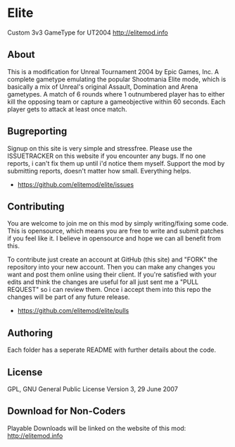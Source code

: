 Elite
=====

Custom 3v3 GameType for UT2004 
http://elitemod.info

## About

This is a modification for Unreal Tournament 2004 by Epic Games, Inc. A complete gametype
emulating the popular Shootmania Elite mode, which is basically a mix of Unreal's original 
Assault, Domination and Arena gametypes. A match of 6 rounds where 1 outnumbered player has
to either kill the opposing team or capture a gameobjective within 60 seconds. Each player 
gets to attack at least once match. 

## Bugreporting

Signup on this site is very simple and stressfree. Please use the ISSUETRACKER on this website if 
you encounter any bugs. If no one reports, i can't fix them up until i'd notice them myself. Support
the mod by submitting reports, doesn't matter how small. Everything helps.

- https://github.com/elitemod/elite/issues

## Contributing

You are welcome to join me on this mod by simply writing/fixing some code. This is opensource, which
means you are free to write and submit patches if you feel like it. I believe in opensource and hope 
we can all benefit from this.

To contribute just create an account at GitHub (this site) and "FORK" the repository into your new 
account. Then you can make any changes you want and post them online using their client. If you're 
satisfied with your edits and think the changes are useful for all just sent me a "PULL REQUEST" so
i can review them. Once i accept them into this repo the changes will be part of any future release.

- https://github.com/elitemod/elite/pulls

## Authoring

Each folder has a seperate README with further details about the code.

## License

GPL, GNU General Public License
Version 3, 29 June 2007


## Download for Non-Coders

Playable Downloads will be linked on the website of this mod: 
http://elitemod.info

